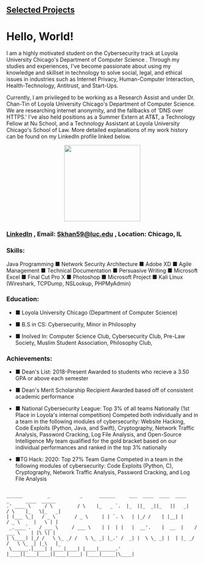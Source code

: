 ## [Selected Projects](https://skhan59.github.io/projects)

# Hello, World!

I am a highly motivated student on the Cybersecurity track at Loyola University Chicago's Department of Computer Science . Through my studies and experiences, I've become passionate about using my knowledge and skillset in technology to solve social, legal, and ethical issues in industries such as Internet Privacy, Human-Computer Interaction, Health-Technology, Antitrust, and Start-Ups.

Currently, I am privileged to be working as a Research Assist and under Dr. Chan-Tin of Loyola University Chicago's Department of Computer Science. We are researching internet anonymity, and the fallbacks of 'DNS over HTTPS.'  I’ve also held positions as a Summer Extern at AT&T, a Technology Fellow at Nu School, and a Technology Assistant at Loyola University Chicago's School of Law. More detailed explanations of my work history can be found on my LinkedIn profile linked below.


<p align="center">
  <img width="200" height="200" src="https://avatars2.githubusercontent.com/u/45646815?s=400&u=a7211a3e1383ae0a9e09127f4cb8d03fbe51f8db&v=4">
</p>

### [LinkedIn](https://www.linkedin.com/in/saad-khan-508421176/) , Email: Skhan59@luc.edu , Location: Chicago, IL

### Skills:
Java Programming ■ Network Security Architecture ■ Adobe XD ■ Agile Management ■ Technical Documentation ■ Persuasive Writing ■	Microsoft Excel ■	Final Cut Pro X ■	Photoshop ■	Microsoft Project ■	Kali Linux (Wireshark, TCPDump, NSLookup, PHPMyAdmin)


### Education: 

- ■ Loyola University Chicago (Department of Computer Science)

- ■ B.S in CS: Cybersecurity, Minor in Philosophy

- ■ Inolved In: Computer Science Club, Cybersecurity Club, Pre-Law Society, Muslim Student Association, Philosophy Club,

### Achievements: 

- ■ Dean's List: 2018-Present 
  Awarded to students who recieve a 3.50 GPA or above each semester

- ■ Dean's Merit Scholarship Recipient
  Awarded based off of consistent academic performance

- ■ National Cybersecurity League: Top 3% of all teams Nationally (1st Place in Loyola's internal competition)
  Competed both individually and in a team in the following modules of cybersecurity: Website Hacking, Code Exploits (Python,
  Java, and Swift), Cryptography, Network Traffic Analysis, Password Cracking, Log File Analysis, and Open-Source Intelligence
  My team qualified for the gold bracket based on our individual performances and ranked in the top 3% nationally

- ■TG Hack: 2020: Top 27% Team Game
  Competed in a team in the following modules of cybersecurity: Code Exploits (Python, C), Cryptography, Network Traffic
  Analysis, Password Cracking, and Log File Analysis

<pre><code>
______         _           _      ______     ___  ____  ____  ____      _      ____  _____  
.' ____ \     / \         / \    |_   _ `.  |_  ||_  _||_   ||   _|    / \    |_   \|_   _| 
| (___ \_|   / _ \       / _ \     | | `. \   | |_/ /    | |__| |     / _ \     |   \ | |   
 _.____`.   / ___ \     / ___ \    | |  | |   |  __'.    |  __  |    / ___ \    | |\ \| |   
| \____) |_/ /   \ \_ _/ /   \ \_ _| |_.' /  _| |  \ \_ _| |  | |_ _/ /   \ \_ _| |_\   |_  
 \______.|____| |____|____| |____|______.'  |____||____|____||____|____| |____|_____|\____| 
                                                                                            
</code></pre>
